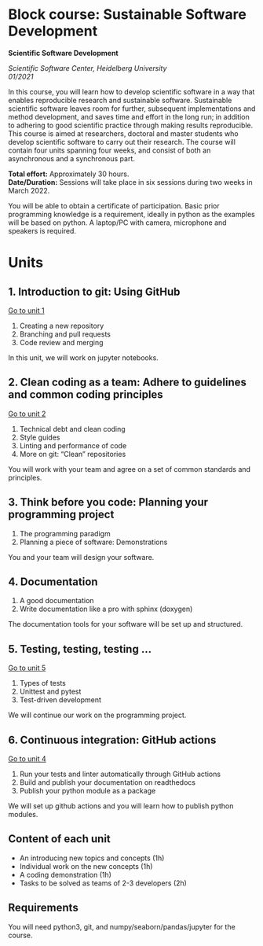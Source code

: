 #  Block course: Sustainable Software Development

**Scientific Software Development**

*Scientific Software Center, Heidelberg University*  
*01/2021*  

In this course, you will learn how to develop scientific software in a way that enables reproducible research and sustainable software. Sustainable scientific software leaves room for further, subsequent implementations and method development, and saves time and effort in the long run; in addition to adhering to good scientific practice through making results reproducible. This course is aimed at researchers, doctoral and master
students who develop scientific software to carry out their research.
The course will contain four units spanning four weeks, and consist of both an asynchronous and a synchronous part.  

**Total effort:** Approximately 30 hours.  
**Date/Duration:**
Sessions will take place in six sessions during two weeks in March 2022.

You will be able to obtain a certificate of participation. Basic prior programming knowledge is a requirement, ideally in python as the examples will be based on python. A laptop/PC with camera, microphone and speakers is required.


# Units
## 1. Introduction to git: Using GitHub
[Go to unit 1](unit1/README.md)
1. Creating a new repository
1. Branching and pull requests
1. Code review and merging

In this unit, we will work on jupyter notebooks.

## 2. Clean coding as a team: Adhere to guidelines and common coding principles
[Go to unit 2](unit2/README.md)
1. Technical debt and clean coding
1. Style guides
1. Linting and performance of code
1. More on git: “Clean” repositories

You will work with your team and agree on a set of common standards and principles.

## 3. Think before you code: Planning your programming project
1. The programming paradigm
1. Planning a piece of software: Demonstrations

You and your team will design your software.

## 4. Documentation
1. A good documentation  
1. Write documentation like a pro with sphinx (doxygen)

The documentation tools for your software will be set up and structured.

## 5. Testing, testing, testing ... 
[Go to unit 5](unit3/README.md)
1. Types of tests
1. Unittest and pytest
1. Test-driven development

We will continue our work on the programming project.

## 6. Continuous integration: GitHub actions
[Go to unit 4](unit4/README.md)
1. Run your tests and linter automatically through GitHub actions
1. Build and publish your documentation on readthedocs
1. Publish your python module as a package  

We will set up github actions and you will learn how to publish python modules.

## Content of each unit
- An introducing new topics and concepts (1h)
- Individual work on the new concepts (1h)
- A coding demonstration (1h)
- Tasks to be solved as teams of 2-3 developers (2h)

## Requirements
You will need python3, git, and numpy/seaborn/pandas/jupyter for the course.
